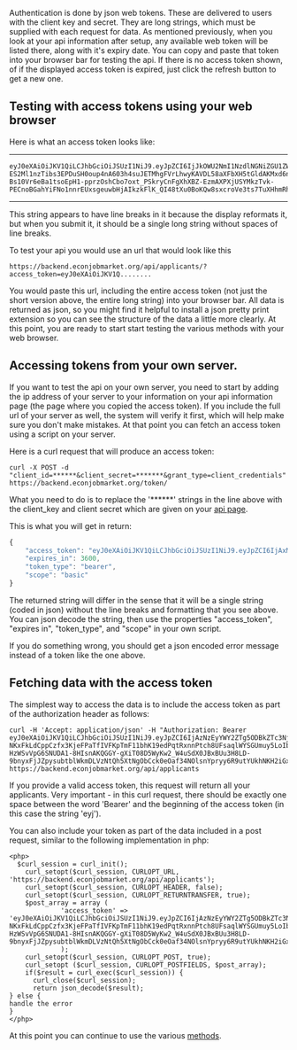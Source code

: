 Authentication is done by json web tokens.  These are delivered to users with the client key and secret.  They are long strings, which 
must be supplied with each request for data.  As mentioned previously, when you look at your api information after setup, any available web token will be listed there, along with it's expiry date.  You can copy and paste that token into your browser bar for testing the api.  If there is no access token shown, of if the displayed access token is expired, just click the refresh button to get a new one.

## Testing with access tokens using your web browser


Here is what an access token looks like:

---
```
eyJ0eXAiOiJKV1QiLCJhbGciOiJSUzI1NiJ9.eyJpZCI6IjJkOWU2NmI1NzdlNGNiZGU1ZWRjMTZiZTZkYzc5NzBiYmFkYTg1NjMiLCJqdGkiOiIyZDllNjZiNTc3ZTRjYmRlNWVkYzE2YmU2ZGM3OTcwYmJhZGE4NTYzIiwiaXNzIjoiIiwiYXVkIjoienpfNjdAYmFja2VuZCIsInN1YiI6Inp6XzY3QGJhY2tlbmQiLCJleHAiOjE1NDc1Mjk3NTIsImlhdCI6MTU0NzUyNjE1MiwidG9rZW5fdHlwZSI6ImJlYXJlciIsInNjb3BlIjoiYmFzaWMifQ.B5Qk34Qw_TeDsUB4cwOxqMABQnQbe1ATGyCHmYYOA2gjUqBi1enuS2hJNDwzCLhHtRupT0EAo5-ES2Ml1nzTibs3EPDuSH0oup4nA603h4suJETMhgFVrLhwyKAVDL58aXFbXH5tGldAKMxd6nJpUonFOiEdaATLsyWkoWeEMSMRa8-Bs10Vr6eBa1tsoEpH1-pprzOshCbo7oxt_PSkryCnFgXhXBZ-EzmAXPXjUSYMkzTvk-PECnoBGahYiFNo1nnrEUxsgeuwbHjAIkzkFlK_QI48tXu0BoKQw8sxcroVe3ts7TuXHhmRhS11F4lcaTneO4IkJzsOIJf9N2BRow
```

---
This string appears to have line breaks in it because the display reformats it, but when you submit it, it should be a single long string without spaces of line breaks.


To test your api you would use an url that would look like this

```
https://backend.econjobmarket.org/api/applicants/?access_token=eyJ0eXAiOiJKV1Q........
```

You would paste this url, including the entire access token (not just the short version above, the entire long string) into your browser bar.  All data is returned as json, so you might find it helpful to install a json pretty print extension so you can see the structure of the data a little more clearly.
At this point, you are ready to start start testing the various methods with your web browser.

## Accessing tokens from your own server.

If you want to test the api on your own server, you need to start by adding the ip address of your server to your information on your api information page (the page where you copied the access token).  If you include the full url of your server as well, the system will verify it first, which will help make sure you don't make mistakes.  At that point you can fetch an access token using a script on your server.

Here is a curl request that will produce an access token:
```
curl -X POST -d "client_id=******&client_secret=*******&grant_type=client_credentials" https://backend.econjobmarket.org/token/
```
What you need to do is to replace the '******'  strings in the line above with the client_key and client secret which are given on your [api page](https://backend.econjobmarket.org/ejm_setup).  

This is what you will get in return:


```javascript
{
    "access_token": "eyJ0eXAiOiJKV1QiLCJhbGciOiJSUzI1NiJ9.eyJpZCI6IjAxMjY4MDIyYzgwZjM5OGM1NzU4MjYwMmYxYTk5Zjk1YzlhYzQxZmEiLCJqdGkiOiIwMTI2ODAyMmM4MGYzOThjNTc1ODI2MDJmMWE5OWY5NWM5YWM0MWZhIiwiaXNzIjoiIiwiYXVkIjoienpfNjdAYmFja2VuZCIsInN1YiI6Inp6XzY3QGJhY2tlbmQiLCJleHAiOjE1NDc5MjgxNjUsImlhdCI6MTU0NzkyNDU2NSwidG9rZW5fdHlwZSI6ImJlYXJlciIsInNjb3BlIjoiYmFzaWMifQ.A-QopUA4_lfwrJm7GK7rjCBWyi57hQqyAq5nKm_pTc95MGz2e_1CfOHcSx73bAxT85u1F-skQIL26QTfE6nZdQ7WCSmhZ0MeUq3RMAtEyPjerr0l8dVdGyTE5kTqtj-zBdiKtVGO2mUgr74HiwCe84RNAnbumx7a7fvn1onIrF_0igzpzY-X4iba3w1pM1xqlPPBvuw2XTkXMujewEfH7sxWOeUmolQV4HPi5ghtwOHVnXJYX9CUThrJN8oH8UDu_tVmB7zgwc983GAJr9CVF1h7FX2LxdpFXxQRL3lkBTZUe2yxQwoOYIR6gVBEFTOwtj8tnLri2AWSjo07AH664g",
    "expires_in": 3600,
    "token_type": "bearer",
    "scope": "basic"
}
```

The returned string will differ in the sense that it will be a single string (coded in json) without the line breaks and formatting that you see above.  You can json decode the string, then use the properties "access_token", "expires in", "token_type", and "scope" in your own script.

If you do something wrong, you should get a json encoded error message instead of a token like the one above.

## Fetching data with the access token

The simplest way to access the data is to include the access token as part of the authorization header as follows:
```
curl -H 'Accept: application/json' -H "Authorization: Bearer eyJ0eXAiOiJKV1QiLCJhbGciOiJSUzI1NiJ9.eyJpZCI6IjAzNzEyYWY2ZTg5ODBkZTc3NjJiYmU1NWNmYjk5YmQzYzJmMjg2OGQiLCJqdGkiOiIwMzcxMmFmNmU4OTgwZGU3NzYyYmJlNTVjZmI5OWJkM2MyZjI4NjhkIiwiaXNzIjoiIiwiYXVkIjoienpfNjdAYmFja2VuZCIsInN1YiI6Inp6XzY3QGJhY2tlbmQiLCJleHAiOjE1NDc5MzI5MDYsImlhdCI6MTU0NzkyOTMwNiwidG9rZW5fdHlwZSI6ImJlYXJlciIsInNjb3BlIjoiYmFzaWMifQ.Jn2romlRLlh9RtBKSu__adVhkEDblQRAwJ-NKxFkLdCppCzfx3KjeFPaTfIVFKpTmF11bhK19edPqtRxnnPtch8UFsaqlWYSGUmuy5LoIb3qkWRUl9C8asf2OnBvbrOB9xD2DmlbrjaAJsf1gMbhHW4coPoaK1HCY1IObsFqa8czr9z_S-HzWSvVpG6SNUDA1-8HIsnAKQGGY-gXiT08D5WyKw2_W4uSdX0JBxBUu3H8LD-9bnyxFjJZpysubtblWkmDLVzNtQh5XtNgObCck0eOaf34NOlsnYpryy6R9utYUkhNKH2iGxcj8MerTQFqp211IGsTEh610XmcTmFKEw" https://backend.econjobmarket.org/api/applicants
```
If you provide a valid access token, this request will return all your applicants.  Very important - in this curl request, there should be exactly one space between the word 'Bearer' and the beginning of the access token (in this case the string 'eyj').

You can also include your token as part of the data included in a post request, similar to the following implementation in php:
```
<php>
  $curl_session = curl_init();
    curl_setopt($curl_session, CURLOPT_URL, 'https://backend.econjobmarket.org/api/applicants');
    curl_setopt($curl_session, CURLOPT_HEADER, false);
    curl_setopt($curl_session, CURLOPT_RETURNTRANSFER, true);
    $post_array = array (
			 'access_token' => 'eyJ0eXAiOiJKV1QiLCJhbGciOiJSUzI1NiJ9.eyJpZCI6IjAzNzEyYWY2ZTg5ODBkZTc3NjJiYmU1NWNmYjk5YmQzYzJmMjg2OGQiLCJqdGkiOiIwMzcxMmFmNmU4OTgwZGU3NzYyYmJlNTVjZmI5OWJkM2MyZjI4NjhkIiwiaXNzIjoiIiwiYXVkIjoienpfNjdAYmFja2VuZCIsInN1YiI6Inp6XzY3QGJhY2tlbmQiLCJleHAiOjE1NDc5MzI5MDYsImlhdCI6MTU0NzkyOTMwNiwidG9rZW5fdHlwZSI6ImJlYXJlciIsInNjb3BlIjoiYmFzaWMifQ.Jn2romlRLlh9RtBKSu__adVhkEDblQRAwJ-NKxFkLdCppCzfx3KjeFPaTfIVFKpTmF11bhK19edPqtRxnnPtch8UFsaqlWYSGUmuy5LoIb3qkWRUl9C8asf2OnBvbrOB9xD2DmlbrjaAJsf1gMbhHW4coPoaK1HCY1IObsFqa8czr9z_S-HzWSvVpG6SNUDA1-8HIsnAKQGGY-gXiT08D5WyKw2_W4uSdX0JBxBUu3H8LD-9bnyxFjJZpysubtblWkmDLVzNtQh5XtNgObCck0eOaf34NOlsnYpryy6R9utYUkhNKH2iGxcj8MerTQFqp211IGsTEh610XmcTmFKEw',
			 );
    curl_setopt($curl_session, CURLOPT_POST, true);
    curl_setopt ($curl_session, CURLOPT_POSTFIELDS, $post_array);
    if($result = curl_exec($curl_session)) {
      curl_close($curl_session);
      return json_decode($result);
} else {
handle the error
}
</php>
```
At this point you can continue to use the various [methods](methods).